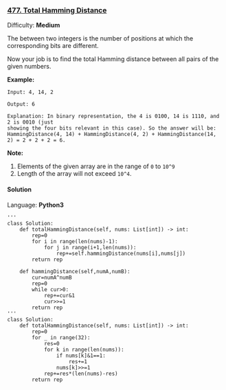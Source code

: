 ### [477\. Total Hamming Distance](https://leetcode.com/problems/total-hamming-distance/)

Difficulty: **Medium**


The between two integers is the number of positions at which the corresponding bits are different.

Now your job is to find the total Hamming distance between all pairs of the given numbers.

**Example:**  

```
Input: 4, 14, 2

Output: 6

Explanation: In binary representation, the 4 is 0100, 14 is 1110, and 2 is 0010 (just
showing the four bits relevant in this case). So the answer will be:
HammingDistance(4, 14) + HammingDistance(4, 2) + HammingDistance(14, 2) = 2 + 2 + 2 = 6.
```

**Note:**  

1.  Elements of the given array are in the range of `0` to `10^9`
2.  Length of the array will not exceed `10^4`.


#### Solution

Language: **Python3**

```python3
'''
class Solution:
    def totalHammingDistance(self, nums: List[int]) -> int:
        rep=0
        for i in range(len(nums)-1):
            for j in range(i+1,len(nums)):
                rep+=self.hammingDistance(nums[i],nums[j])
        return rep
    
    def hammingDistance(self,numA,numB):
        cur=numA^numB
        rep=0
        while cur>0:
            rep+=cur&1
            cur>>=1
        return rep
'''
class Solution:
    def totalHammingDistance(self, nums: List[int]) -> int:
        rep=0
        for _ in range(32):
            res=0
            for k in range(len(nums)):
                if nums[k]&1==1:
                    res+=1
                nums[k]>>=1
            rep+=res*(len(nums)-res)
        return rep
                
```
